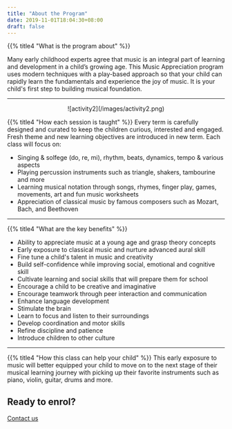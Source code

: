 ```yaml
---
title: "About the Program"
date: 2019-11-01T18:04:30+08:00
draft: false
---
```


{{% title4 "What is the program about" %}} 

Many early childhood experts agree that music is an integral part of learning and development in a child’s growing age. This Music Appreciation program uses modern techniques with a play-based approach so that your child can rapidly learn the fundamentals and experience the joy of music. It is your child's first step to building musical foundation. 

___

<center>
![activity2](/images/activity2.png)
</center>

{{% title4 "How each session is taught" %}} 
Every term is carefully designed and curated to keep the children curious, interested and engaged. Fresh theme and new learning objectives are introduced in new term. Each class will focus on: 

- Singing & solfege (do, re, mi), rhythm, beats, dynamics, tempo & various aspects
- Playing percussion instruments such as triangle, shakers, tambourine and more
- Learning musical notation through songs, rhymes, finger play, games, movements, art and fun music worksheets
- Appreciation of classical music by famous composers such as Mozart, Bach, and Beethoven

___

{{% title4 "What are the key benefits" %}}

- Ability to appreciate music at a young age and grasp theory concepts
- Early exposure to classical music and nurture advanced aural skill
- Fine tune a child's talent in music and creativity
- Build self-confidence while improving social, emotional and cognitive skill
- Cultivate learning and social skills that will prepare them for school
- Encourage a child to be creative and imaginative
- Encourage teamwork through peer interaction and communication
- Enhance language development
- Stimulate the brain
- Learn to focus and listen to their surroundings
- Develop coordination and motor skills
- Refine discipline and patience
- Introduce children to other culture

___

{{% title4 "How this class can help your child" %}} 
This early exposure to music will better equipped your child to move on to the next stage of their musical learning journey with picking up their favorite instruments such as piano, violin, guitar, drums and more.

## Ready to enrol?

<a class="button cta rounded primary-btn raised" href="/contact">
    Contact us
</a>